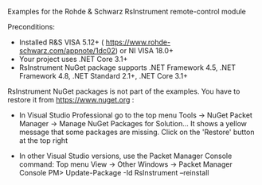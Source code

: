 Examples for the Rohde & Schwarz RsInstrument remote-control module

Preconditions:
- Installed R&S VISA 5.12+ ( https://www.rohde-schwarz.com/appnote/1dc02) or NI VISA 18.0+
- Your project uses .NET Core 3.1+
- RsInstrument NuGet package supports .NET Framework 4.5, .NET Framework 4.8, .NET Standard 2.1+, .NET Core 3.1+

RsInstrument NuGet packages is not part of the examples. You have to restore it from https://www.nuget.org :
- In Visual Studio Professional go to the top menu Tools -> NuGet Packet Manager -> Manage NuGet Packages for Solution...
    It shows a yellow message that some packages are missing. Click on the 'Restore' button at the top right
	
- In other Visual Studio versions, use the Packet Manager Console command: Top menu View -> Other Windows -> Packet Manager Console
	PM> Update-Package -Id RsInstrument –reinstall
